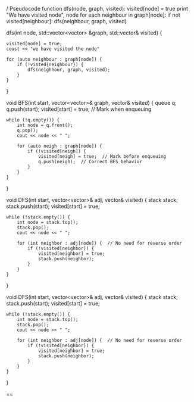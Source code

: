 <!-- Summary: BFS vs. DFS Marking Visited Nodes
BFS: Nodes are marked as visited before enqueueing them to the queue.
This is because BFS explores nodes layer-by-layer, and marking 
upon enqueueing avoids revisiting nodes while still 
maintaining the shortest path exploration in an unweighted graph.

DFS: Nodes are marked as visited upon processing (i.e., when pushing into the stack or before calling recursive funtion). 
This ensures that DFS explores the complete depth of one path before attempting others
and avoids prematurely marking nodes that may never actually be visited.
 -->

/ Pseudocode
function dfs(node, graph, visited):
    visited[node] = true
    print "We have visited node", node
    for each neighbour in graph[node]:
        if not visited[neighbour]:
            dfs(neighbour, graph, visited)


dfs(int node, std::vector<vector<int>> &graph, std::vector<bool>& visited) {

    visited[node] = true;
    coust << "we have visited the node"

    for (auto neighbour : graph[node]) {
        if (!visted{neighbour}) {
            dfs(neighhour, graph, visited);
        }
    }

}

void BFS(int start, vector<vector<int>>& graph, vector<bool>& visited) {
    queue<int> q;
    q.push(start);
    visited[start] = true;  // Mark when enqueuing

    while (!q.empty()) {
        int node = q.front();
        q.pop();
        cout << node << " ";

        for (auto neigh : graph[node]) {
            if (!visited[neigh]) {
                visited[neigh] = true;  // Mark before enqueuing
                q.push(neigh);  // Correct BFS behavior
            }
        }
    }
}

void DFS(int start, vector<vector<int>>& adj, vector<bool>& visited) {
    stack<int> stack;
    stack.push(start);
    visited[start] = true;

    while (!stack.empty()) {
        int node = stack.top();
        stack.pop();
        cout << node << " ";

        for (int neighbor : adj[node]) {  // No need for reverse order
            if (!visited[neighbor]) {
                visited[neighbor] = true;
                stack.push(neighbor);
            }
        }
    }
}

void DFS(int start, vector<vector<int>>& adj, vector<bool>& visited) {
    stack<int> stack;
    stack.push(start);
    visited[start] = true;

    while (!stack.empty()) {
        int node = stack.top();
        stack.pop();
        cout << node << " ";

        for (int neighbor : adj[node]) {  // No need for reverse order
            if (!visited[neighbor]) {
                visited[neighbor] = true;
                stack.push(neighbor);
            }
        }
    }
}


==